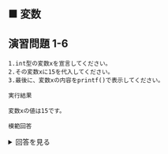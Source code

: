 ## ■ 変数

## 演習問題 1-6

```
1.int型の変数xを宣言してください。
2.その変数xに15を代入してください。
3.最後に、変数xの内容をprintf()で表示してください。
```

`実行結果`

```
変数xの値は15です。
```

`模範回答`
<details>
<summary>回答を見る</summary>

```c
#include <stdio.h>

main()
{
    int x;
    x = 15;
    printf("変数xの値は%dです。\n", x);
}
```
</details>
